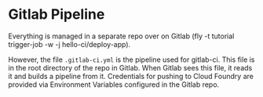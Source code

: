 # Gitlab Pipeline

Everything is managed in a separate repo over on Gitlab (fly -t tutorial trigger-job -w -j hello-ci/deploy-app). 

However, the file `.gitlab-ci.yml` is the pipeline used for gitlab-ci. This file is in the root directory of the repo in Gitlab. When Gitlab sees this file, it reads it and builds a pipeline from it. Credentials for pushing to Cloud Foundry are provided via Environment Variables configured in the Gitlab repo.
